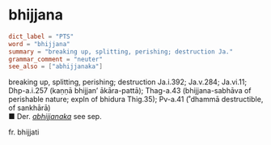 # bhijjana

``` toml
dict_label = "PTS"
word = "bhijjana"
summary = "breaking up, splitting, perishing; destruction Ja."
grammar_comment = "neuter"
see_also = ["abhijjanaka"]
```

breaking up, splitting, perishing; destruction Ja.i.392; Ja.v.284; Ja.vi.11; Dhp\-a.i.257 (kaṇṇā bhijjan’ ākāra\-pattā); Thag\-a.43 (bhijjana\-sabhāva of perishable nature; expln of bhidura Thig.35); Pv\-a.41 (˚dhammā destructible, of sankhārā)  
■ Der. *[abhijjanaka](abhijjanaka.md)* see sep.

fr. bhijjati

